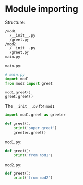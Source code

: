 # Module importing


Structure:
```
/mod1
  /__init__.py
  /greet.py
/mod2
  /__init__.py
  /greet.py
main.py
```

`main.py`:

```python
# main.py
import mod1
from mod2 import greet

mod1.greet()
greet.greet()
```

The `__init__.py` for `mod1`:

```python
import mod1.greet as greeter

def greet():
    print('super greet')
    greeter.greet()
```

`mod1.py`:

```python
def greet():
    print('from mod1')
```

`mod2.py`:

```python
def greet():
    print('from mod2')
```
